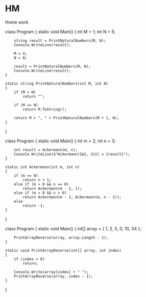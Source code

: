 # HM
Home work


class Program
{
    static void Main()
    {
        int M = 1; 
        int N = 5; 

        string result = PrintNaturalNumbers(M, N);
        Console.WriteLine(result);
        
        M = 4;
        N = 8;

        result = PrintNaturalNumbers(M, N);
        Console.WriteLine(result);
    }

    static string PrintNaturalNumbers(int M, int N)
    {
        if (M > N)
            return "";

        if (M == N)
            return M.ToString();

        return M + ", " + PrintNaturalNumbers(M + 1, N);
    }
}






class Program
{
    static void Main()
    {
        int m = 2;
        int n = 3;

        int result = Ackermann(m, n);
        Console.WriteLine($"Ackermann({m}, {n}) = {result}");
    }

    static int Ackermann(int m, int n)
    {
        if (m == 0)
            return n + 1;
        else if (m > 0 && n == 0)
            return Ackermann(m - 1, 1);
        else if (m > 0 && n > 0)
            return Ackermann(m - 1, Ackermann(m, n - 1));
        else
            return -1; 
    }
}








class Program
{
    static void Main()
    {
        int[] array = { 1, 2, 5, 0, 10, 34 };

        PrintArrayReverse(array, array.Length - 1);
    }

    static void PrintArrayReverse(int[] array, int index)
    {
        if (index < 0)
            return;

        Console.Write(array[index] + " ");
        PrintArrayReverse(array, index - 1);
    }
}
